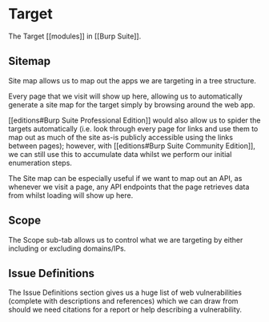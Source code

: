 # Target

The Target [[modules]] in [[Burp Suite]].

## Sitemap

Site map allows us to map out the apps we are targeting in a tree structure. 

Every page that we visit will show up here, allowing us to automatically generate a site map for the target simply by browsing around the web app. 

[[editions#Burp Suite Professional Edition]] would also allow us to spider the targets automatically (i.e. look through every page for links and use them to map out as much of the site as-is publicly accessible using the links between pages); however, with [[editions#Burp Suite Community Edition]], we can still use this to accumulate data whilst we perform our initial enumeration steps. 

The Site map can be especially useful if we want to map out an API, as whenever we visit a page, any API endpoints that the page retrieves data from whilst loading will show up here.


## Scope

The Scope sub-tab allows us to control what we are targeting by either including or excluding domains/IPs.


## Issue Definitions

The Issue Definitions section gives us a huge list of web vulnerabilities (complete with descriptions and references) which we can draw from should we need citations for a report or help describing a vulnerability.